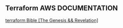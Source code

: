 ## Terraform AWS DOCUMENTATION
[terraform Bible [The Genesis && Revelation]](https://registry.terraform.io/providers/hashicorp/aws/latest/docs)
